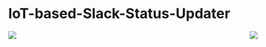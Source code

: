 # IoT-based-Slack-Status-Updater
<img src="https://user-images.githubusercontent.com/64547645/155716593-cd3d4b83-3c19-4f99-8619-9edc6563aec9.png" align="left">
<img src="(https://user-images.githubusercontent.com/64547645/155717716-5ebb6ada-d8cb-4ea1-baac-d08972b4d4dc.JPG" align="right">

